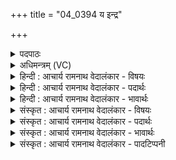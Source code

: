 +++
title = "04_0394 य इन्द्र"

+++
<details><summary>पदपाठः</summary>

यः꣢। इ꣣न्द्र। सोमपा꣡त꣢मः। सो꣣म। पा꣡त꣢꣯मः। म꣡दः꣢꣯। श꣣विष्ठ। चे꣡त꣢꣯ति। ये꣡न꣢꣯। हँ꣡सि꣢꣯। नि। अ꣣त्रि꣡ण꣢म्। तम्। ई꣣महे। ३९४।
</details>

<details><summary>अधिमन्त्रम् (VC)</summary>

- इन्द्रः
- पर्वतः काण्वः
- उष्णिक्
- ऋषभः
- ऐन्द्रं काण्डम्
</details>

<details><summary>हिन्दी : आचार्य रामनाथ वेदालंकार - विषयः</summary>

अगले मन्त्र में इन्द्र नाम से परमात्मा, जीवात्मा और सेनाध्यक्ष को सम्बोधित किया गया है।
</details>

<details><summary>हिन्दी : आचार्य रामनाथ वेदालंकार - पदार्थः</summary>

पदार्थान्वय -  हे (शविष्ठ) बलिष्ठ (इन्द्र) शत्रुविदारक परमात्मन्, जीवात्मन् वा सेनाध्यक्ष ! (यः) जो आप (सोमपातमः) अतिशय वीररस का पान करनेवाले हो, उन आपका (मदः) वीरताजनित हर्ष (चेतति) सदा जागता रहता है। आप (येन) अपने जिस पराक्रम से (अत्रिणम्) भक्षक शत्रु को (निहंसि) निःशेष रूप से विनष्ट कर देते हो (तम्) उस पराक्रम की, हम भी आपसे (ईमहे) याचना करते हैं ॥४॥ इस मन्त्र में अर्थश्लेषालङ्कार है ॥४॥
</details>

<details><summary>हिन्दी : आचार्य रामनाथ वेदालंकार - भावार्थः</summary>

भावार्थ -  जैसे वीर परमात्मा और जीवात्मा वीररस से उत्साहित होकर सब कामक्रोधादिरूप, विघ्नरूप और पापरूप भक्षक राक्षसों को विनष्ट कर देते हैं, उसी प्रकार राष्ट्र में वीर सेनापति सब आक्रान्ता रिपुओं को अपने पराक्रम से दण्डित करे। वैसा वीररस और पराक्रम सब प्रजाजनों को भी प्राप्त करना चाहिए ॥४॥
</details>

<details><summary>संस्कृत : आचार्य रामनाथ वेदालंकार - विषयः</summary>

अथेन्द्रनाम्ना परमात्मानं जीवात्मानं सेनाध्यक्षं च सम्बोधयति।
</details>

<details><summary>संस्कृत : आचार्य रामनाथ वेदालंकार - पदार्थः</summary>

पदार्थान्वय -  हे (शविष्ठ) बलिष्ठ, (इन्द्र) शत्रुविदारक परमात्मन्, जीवात्मन्, सेनाध्यक्ष वा ! (यः) यस्त्वम् (सोमपातमः) अतिशयेन वीररसरूपस्य सोमस्य पाता असि, तस्य ते (मदः) वीरताजनितः हर्षः (चेतति) सदैव जागर्ति। (येन) पराक्रमेण, त्वम्। संहितायां ‘येना’ इति दीर्घश्छान्दसः, ‘अन्येषामपि दृश्यते। अ० ६।३।१३७’ इति वचनात्। (अत्रिणम्) भक्षकं शत्रुम्। अत्तीति अत्री। अद भक्षणे धातोः ‘अदेस्त्रिनिश्च। उ० ४।६९’ इति त्रिनिः प्रत्ययः। अत्रिणो वै रक्षांसि। पाप्मानोऽत्रिणः। ष० ब्रा० ३।१। (निहंसि) निःशेषेण विनाशयसि, (तम्) तं ते पराक्रमम्, वयमपि (ईमहे) प्रार्थयामहे। ईमहे इति याच्ञाकर्मसु पठितम्। निघं० ३।१९ ॥४॥ अत्र अर्थश्लेषालङ्कारः ॥४॥
</details>

<details><summary>संस्कृत : आचार्य रामनाथ वेदालंकार - भावार्थः</summary>

भावार्थ -  यथा वीरः परमात्मा जीवात्मा च वीररसेन हृष्टः सन् सर्वान् कामक्रोधादिरूपान्, विघ्नरूपान्, पापरूपांश्च भक्षकान् राक्षसान् विनाशयति, तथैव राष्ट्रे वीरः सेनापतिः सर्वानाक्रान्तॄन् रिपून् स्वपराक्रमेण दण्डयेत्। तादृशो वीररसः पराक्रमश्च सर्वैः प्रजाजनैरपि प्राप्तव्यः ॥४॥
</details>

<details><summary>संस्कृत : आचार्य रामनाथ वेदालंकार - पादटिप्पनी</summary>

टिप्पनी -   १. ऋ० ८।१२।१, अथ० २०।६३।७।
</details>